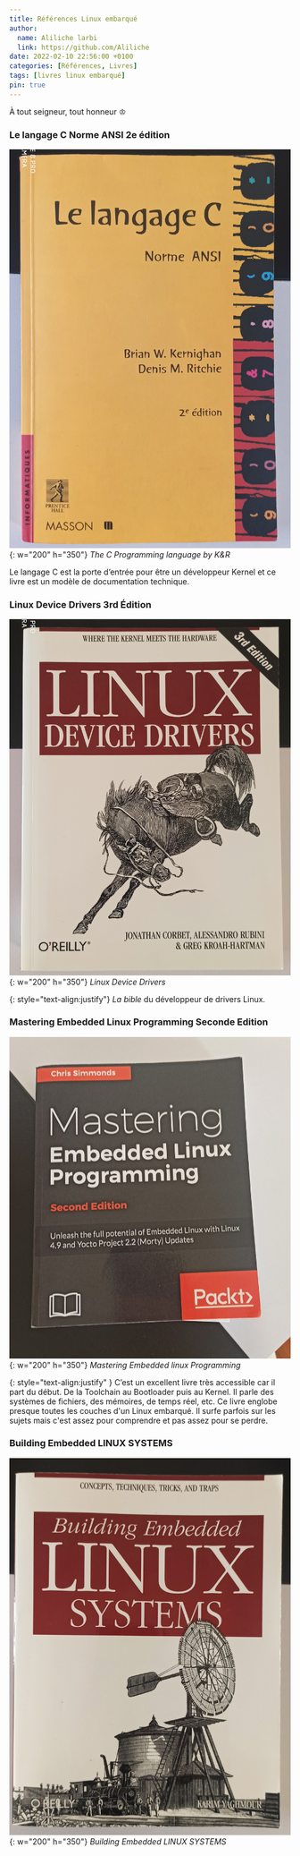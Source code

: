 ```yaml
---
title: Références Linux embarqué
author:
  name: Aliliche larbi
  link: https://github.com/Aliliche
date: 2022-02-10 22:56:00 +0100
categories: [Références, Livres]
tags: [livres linux embarqué]
pin: true
---
```




À tout seigneur, tout honneur <span>&#9812;</span>
### Le langage C  Norme ANSI 2e édition
![Le langage c](/assets/img/books/the_c_language.jpg){: w="200" h="350"}
*The C Programming language by K&R*

Le langage C est la porte d’entrée pour être un développeur Kernel et ce livre est un modèle de documentation technique.<br>
### Linux Device Drivers 3rd Édition

![Linux Device Drivers](/assets/img/books/linux_device_drivers.jpg){: w="200" h="350"}
*Linux Device Drivers*

{: style="text-align:justify"}
_La bible_ du développeur de drivers Linux. 

### Mastering Embedded Linux Programming  Seconde Edition
![Mastering Ebmedded Linux programming ](/assets/img/books/yocto_project.jpg){: w="200" h="350"}
*Mastering Embedded linux Programming*

{: style="text-align:justify" }
C’est un excellent livre très accessible car il part du début. De la Toolchain au Bootloader puis au Kernel. Il parle des systèmes de fichiers,
des mémoires, de temps réel, etc. Ce livre  englobe  presque toutes les couches d'un Linux embarqué. Il surfe parfois sur les sujets mais c'est  assez pour comprendre et pas assez pour se perdre. <br>

### Building Embedded  LINUX SYSTEMS
![Building Ebmedded Linux Systems ](/assets/img/books/building_embedded_linux.jpg){: w="200" h="350"}
*Building Embedded LINUX SYSTEMS*

